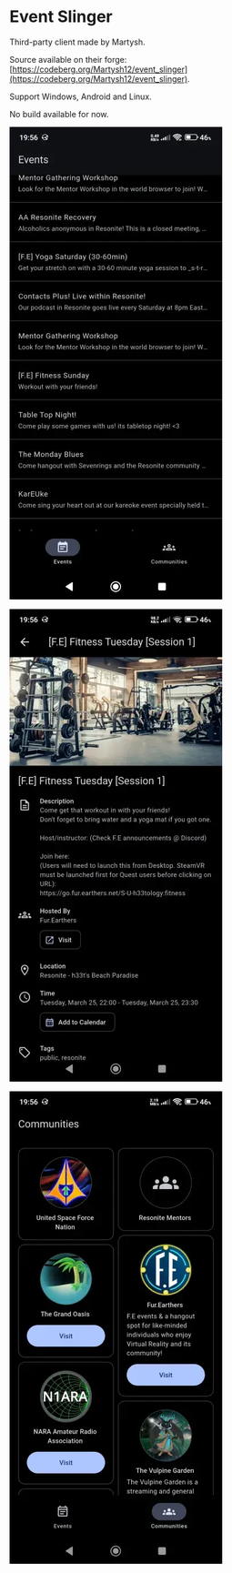 # Event Slinger

Third-party client made by Martysh.

Source available on their forge: [https://codeberg.org/Martysh12/event_slinger](https://codeberg.org/Martysh12/event_slinger).

Support Windows, Android and Linux.

No build available for now.

![Event Slinger client - events](https://raw.githubusercontent.com/Resonite-Community-Projects/community_events.resonite/refs/heads/assets/Event%20slinger/events.webp)

![Event Slinger client - event](https://raw.githubusercontent.com/Resonite-Community-Projects/community_events.resonite/refs/heads/assets/Event%20slinger/event.webp)

![Event Slinger client - communities](https://raw.githubusercontent.com/Resonite-Community-Projects/community_events.resonite/refs/heads/assets/Event%20slinger/communities.webp)
